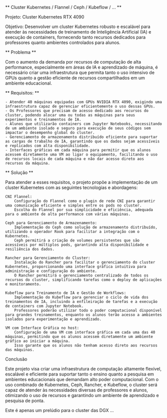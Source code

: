 ** Cluster Kubernetes / Flannel / Ceph / Kubeflow / ... **

Projeto: Cluster Kubernetes RTX 4090

Objetivo: Desenvolver um cluster Kubernetes robusto e escalável para atender às necessidades de treinamento de Inteligência Artificial (IA) e execução de containers, fornecendo tanto recursos dedicados para professores quanto ambientes controlados para alunos.

** Problema **

Com o aumento da demanda por recursos de computação de alta performance, especialmente em áreas de IA e aprendizado de máquina, é necessário criar uma infraestrutura que permita tanto o uso intensivo de GPUs quanto a gestão eficiente de recursos compartilhados em um ambiente educacional.

** Requisitos: **

    - Atender 40 máquinas equipadas com GPUs NVIDIA RTX 4090, exigindo uma infraestrutura capaz de gerenciar eficientemente o uso dessas GPUs.
    - Os Professores que precisam de acesso dedicado aos recursos do cluster, podendo alocar uma ou todas as máquinas para seus experimentos e treinamentos de IA.
    - Alunos que utilizarão containers com Jupyter Notebooks, necessitando de um ambiente isolado e seguro para execução de seus códigos sem impactar o desempenho global do cluster.
    - Gerenciamento de armazenamento distribuído eficiente para suportar as cargas de trabalho de IA, garantindo que os dados sejam acessíveis e replicados com alta disponibilidade.
    - Interfaces gráficas em cada máquina para permitir que os alunos acessem diretamente uma VM ao ligar o equipamento, facilitando o uso de recursos locais de cada máquina e não dar acesso direto aos recursos da máquina.

** Solução **

Para atender a esses requisitos, o projeto propõe a implementação de um cluster Kubernetes com as seguintes tecnologias e abordagens:

    CNI Flannel:
        Configuração do Flannel como o plugin de rede CNI para garantir uma comunicação eficiente e simples entre os pods no cluster.
        Escolha do Flannel por sua simplicidade e eficiência, adequada para o ambiente de alta performance com várias máquinas.

    Ceph para Gerenciamento de Armazenamento:
        Implementação do Ceph como solução de armazenamento distribuído, utilizando o operador Rook para facilitar a integração com o Kubernetes.
        Ceph permitirá a criação de volumes persistentes que são acessíveis por múltiplos pods, garantindo alta disponibilidade e resiliência dos dados.

    Rancher para Gerenciamento do Cluster:
        Instalação do Rancher para facilitar o gerenciamento do cluster Kubernetes, proporcionando uma interface gráfica intuitiva para administração e configuração do ambiente.
        O Rancher permitirá o gerenciamento centralizado de todos os recursos do cluster, simplificando tarefas como o deploy de aplicações e monitoramento.

    Kubeflow para Treinamento de IA e Gestão de Workflows:
        Implementação do Kubeflow para gerenciar o ciclo de vida dos treinamentos de IA, incluindo a enfileiração de tarefas e a execução de containers com Jupyter Notebook.
        Professores poderão utilizar todo o poder computacional disponível para grandes treinamentos, enquanto os alunos terão acesso a ambientes isolados para experimentação e aprendizado.

    VM com Interface Gráfica no host:
        Configuração de uma VM com interface gráfica em cada uma das 40 máquinas, permitindo que os alunos acessem diretamente um ambiente gráfico ao iniciar a máquina.
        Isso garante que os alunos não tenham acesso direto aos recursos das máquinas.

Conclusão

Este projeto visa criar uma infraestrutura de computação altamente flexível, escalável e eficiente para suportar tanto o ensino quanto a pesquisa em ambientes educacionais que demandam alto poder computacional. Com o uso combinado de Kubernetes, Ceph, Rancher, e Kubeflow, o cluster será capaz de atender às necessidades diversas de professores e alunos, otimizando o uso de recursos e garantindo um ambiente de aprendizado e pesquisa de ponta.

Este é apenas um prelúdio para o cluster das DGX ...
